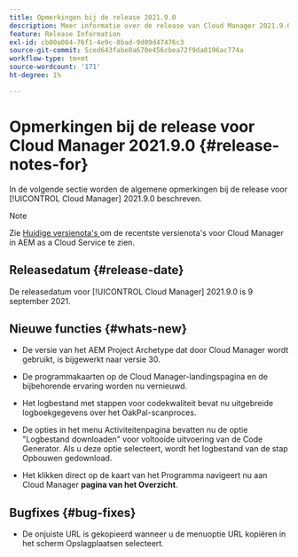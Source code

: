 ```yaml
---
title: Opmerkingen bij de release 2021.9.0
description: Meer informatie over de release van Cloud Manager 2021.9.0.
feature: Release Information
exl-id: cb00a084-76f1-4e9c-8bad-9d09d47476c3
source-git-commit: 5ced643fabe0a670e456cbea72f9da8196ac774a
workflow-type: tm+mt
source-wordcount: '171'
ht-degree: 1%

---
```


# Opmerkingen bij de release voor Cloud Manager 2021.9.0 {#release-notes-for}

In de volgende sectie worden de algemene opmerkingen bij de release voor [!UICONTROL Cloud Manager] 2021.9.0 beschreven.

>[!NOTE]
>Zie [ Huidige versienota&#39;s ](https://experienceleague.adobe.com/en/docs/experience-manager-cloud-service/content/release-notes/cloud-manager/current#getting-access) om de recentste versienota&#39;s voor Cloud Manager in AEM as a Cloud Service te zien.

## Releasedatum {#release-date}

De releasedatum voor [!UICONTROL Cloud Manager] 2021.9.0 is 9 september 2021.

## Nieuwe functies {#whats-new}

* De versie van het AEM Project Archetype dat door Cloud Manager wordt gebruikt, is bijgewerkt naar versie 30.

* De programmakaarten op de Cloud Manager-landingspagina en de bijbehorende ervaring worden nu vernieuwd.

* Het logbestand met stappen voor codekwaliteit bevat nu uitgebreide logboekgegevens over het OakPal-scanproces.

* De opties in het menu Activiteitenpagina bevatten nu de optie &quot;Logbestand downloaden&quot; voor voltooide uitvoering van de Code Generator. Als u deze optie selecteert, wordt het logbestand van de stap Opbouwen gedownload.

* Het klikken direct op de kaart van het Programma navigeert nu aan Cloud Manager **pagina van het Overzicht**.

## Bugfixes {#bug-fixes}

* De onjuiste URL is gekopieerd wanneer u de menuoptie URL kopiëren in het scherm Opslagplaatsen selecteert.
